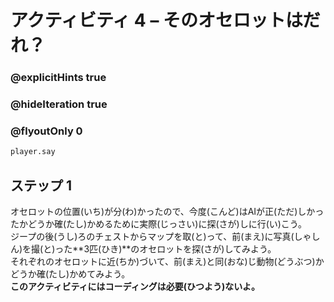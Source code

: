# アクティビティ 4 – そのオセロットはだれ？

### @explicitHints true
### @hideIteration true 
### @flyoutOnly 0

```python
player.say
```

## ステップ 1
オセロットの位置(いち)が分(わ)かったので、今度(こんど)はAIが正(ただ)しかったかどうか確(たし)かめるために実際(じっさい)に探(さが)しに行(い)こう。<br>
ジープの後(うし)ろのチェストからマップを取(と)って、前(まえ)に写真(しゃしん)を撮(と)った**3匹(ひき)**のオセロットを探(さが)してみよう。<br>
それぞれのオセロットに近(ちか)づいて、前(まえ)と同(おな)じ動物(どうぶつ)かどうか確(たし)かめてみよう。<br>
**このアクティビティにはコーディングは必要(ひつよう)ないよ。**
